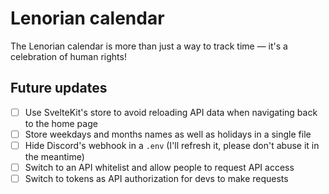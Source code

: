 # Lenorian calendar
The Lenorian calendar is more than just a way to track time — it's a celebration of human rights!

## Future updates

- [ ] Use SvelteKit's store to avoid reloading API data when navigating back to the home page
- [ ] Store weekdays and months names as well as holidays in a single file
- [ ] Hide Discord's webhook in a `.env` (I'll refresh it, please don't abuse it in the meantime)
- [ ] Switch to an API whitelist and allow people to request API access
- [ ] Switch to tokens as API authorization for devs to make requests